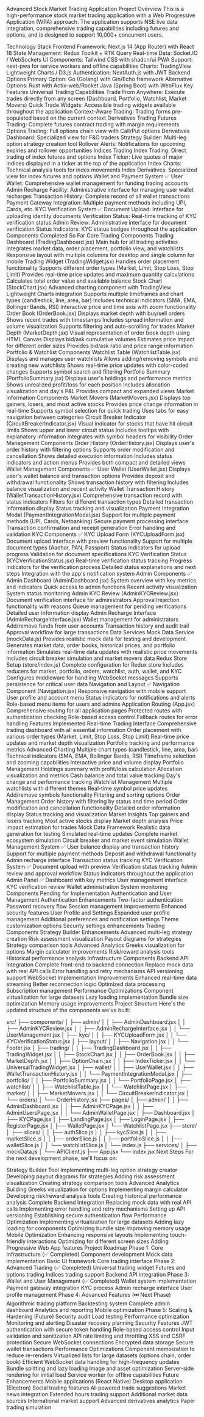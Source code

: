 Advanced Stock Market Trading Application
Project Overview
This is a high-performance stock market trading application with a Web Progressive Application (WPA) approach. The application supports NSE live data integration, comprehensive trading capabilities including futures and options, and is designed to support 10,000+ concurrent users.

Technology Stack
Frontend
Framework: Next.js 14 (App Router) with React 18
State Management: Redux Toolkit + RTK Query
Real-time Data: Socket.IO / WebSockets
UI Components: Tailwind CSS with shadcn/ui
PWA Support: next-pwa for service workers and offline capabilities
Charts: TradingView Lightweight Charts / D3.js
Authentication: NextAuth.js with JWT
Backend Options
Primary Option: Go (Golang) with Gin/Echo framework
Alternative Options:
Rust with Actix-web/Rocket
Java (Spring Boot) with WebFlux
Key Features
Universal Trading Capabilities
Trade From Anywhere: Execute trades directly from any screen (Dashboard, Portfolio, Watchlist, Market Movers)
Quick Trade Widgets: Accessible trading widgets available throughout the application
Context-Aware Trading: Trading forms pre-populated based on the current context
Derivatives Trading
Futures Trading: Complete futures contract trading with margin requirements
Options Trading: Full options chain view with Call/Put options
Derivatives Dashboard: Specialized view for F&O traders
Strategy Builder: Multi-leg option strategy creation tool
Rollover Alerts: Notifications for upcoming expiries and rollover opportunities
Indices Trading
Index Trading: Direct trading of index futures and options
Index Ticker: Live quotes of major indices displayed in a ticker at the top of the application
Index Charts: Technical analysis tools for index movements
Index Derivatives: Specialized view for index futures and options
Wallet and Payment System ✅
User Wallet: Comprehensive wallet management for funding trading accounts
Admin Recharge Facility: Administrative interface for managing user wallet recharges
Transaction History: Complete record of all wallet transactions
Payment Gateway Integration: Multiple payment methods including UPI, Cards, etc.
KYC Verification System ✅
Document Upload: Interface for uploading identity documents
Verification Status: Real-time tracking of KYC verification status
Admin Review: Administrative interface for document verification
Status Indicators: KYC status badges throughout the application
Components Completed So Far
Core Trading Components
Trading Dashboard (TradingDashboard.jsx)
Main hub for all trading activities
Integrates market data, order placement, portfolio view, and watchlists
Responsive layout with multiple columns for desktop and single column for mobile
Trading Widget (TradingWidget.jsx)
Handles order placement functionality
Supports different order types (Market, Limit, Stop Loss, Stop Limit)
Provides real-time price updates and maximum quantity calculations
Calculates total order value and available balance
Stock Chart (StockChart.jsx)
Advanced charting component with TradingView Lightweight Charts integration
Supports multiple timeframes and chart types (candlestick, line, area, bar)
Includes technical indicators (SMA, EMA, Bollinger Bands, RSI)
Interactive price and time axis with zoom functionality
Order Book (OrderBook.jsx)
Displays market depth with buy/sell orders
Shows recent trades with timestamps
Includes spread information and volume visualization
Supports filtering and auto-scrolling for trades
Market Depth (MarketDepth.jsx)
Visual representation of order book depth using HTML Canvas
Displays bid/ask cumulative volumes
Estimates price impact for different order sizes
Provides bid/ask ratio and price range information
Portfolio & Watchlist Components
Watchlist Table (WatchlistTable.jsx)
Displays and manages user watchlists
Allows adding/removing symbols and creating new watchlists
Shows real-time price updates with color-coded changes
Supports symbol search and filtering
Portfolio Summary (PortfolioSummary.jsx)
Displays user's holdings and performance metrics
Shows unrealized profit/loss for each position
Includes allocation visualization and day's P&L
Provides compact and expanded views
Market Information Components
Market Movers (MarketMovers.jsx)
Displays top gainers, losers, and most active stocks
Provides price change information in real-time
Supports symbol selection for quick trading
Uses tabs for easy navigation between categories
Circuit Breaker Indicator (CircuitBreakerIndicator.jsx)
Visual indicator for stocks that have hit circuit limits
Shows upper and lower circuit status
Includes tooltips with explanatory information
Integrates with symbol headers for visibility
Order Management Components
Order History (OrderHistory.jsx)
Displays user's order history with filtering options
Supports order modification and cancellation
Shows detailed execution information
Includes status indicators and action menus
Provides both compact and detailed views
Wallet Management Components ✅
User Wallet (UserWallet.jsx)
Displays user's wallet balance and transaction options
Provides deposit and withdrawal functionality
Shows transaction history with filtering
Includes balance visualization and recent activity
Wallet Transaction History (WalletTransactionHistory.jsx)
Comprehensive transaction record with status indicators
Filters for different transaction types
Detailed transaction information display
Status tracking and visualization
Payment Integration Modal (PaymentIntegrationModal.jsx)
Support for multiple payment methods (UPI, Cards, Netbanking)
Secure payment processing interface
Transaction confirmation and receipt generation
Error handling and validation
KYC Components ✅
KYC Upload Form (KYCUploadForm.jsx)
Document upload interface with preview functionality
Support for multiple document types (Aadhar, PAN, Passport)
Status indicators for upload progress
Validation for document specifications
KYC Verification Status (KYCVerificationStatus.jsx)
Real-time verification status tracking
Progress indicators for the verification process
Detailed status explanations and next steps
Integration with the app's notification system
Admin Components ✅
Admin Dashboard (AdminDashboard.jsx)
System overview with key metrics and indicators
Quick access to admin functions
Recent activity visualization
System status monitoring
Admin KYC Review (AdminKYCReview.jsx)
Document verification interface for administrators
Approval/rejection functionality with reasons
Queue management for pending verifications
Detailed user information display
Admin Recharge Interface (AdminRechargeInterface.jsx)
Wallet management for administrators
Add/remove funds from user accounts
Transaction history and audit trail
Approval workflow for large transactions
Data Services
Mock Data Service (mockData.js)
Provides realistic mock data for testing and development
Generates market data, order books, historical prices, and portfolio information
Simulates real-time data updates with realistic price movements
Includes circuit breaker simulation and market movers data
Redux Store Setup (store/index.js)
Complete configuration for Redux store
Includes reducers for market, portfolio, orders, watchlist, auth, wallet, and KYC
Configures middleware for handling WebSocket messages
Supports persistence for critical user data
Navigation and Layout ✅
Navigation Component (Navigation.jsx)
Responsive navigation with mobile support
User profile and account menu
Status indicators for notifications and alerts
Role-based menu items for users and admins
Application Routing (App.jsx)
Comprehensive routing for all application pages
Protected routes with authentication checking
Role-based access control
Fallback routes for error handling
Features Implemented
Real-time Trading Interface
Comprehensive trading dashboard with all essential information
Order placement with various order types (Market, Limit, Stop Loss, Stop Limit)
Real-time price updates and market depth visualization
Portfolio tracking and performance metrics
Advanced Charting
Multiple chart types (candlestick, line, area, bar)
Technical indicators (SMA, EMA, Bollinger Bands, RSI)
Timeframe selection and zooming capabilities
Interactive price and volume display
Portfolio Management
Holdings summary with profit/loss calculation
Allocation visualization and metrics
Cash balance and total value tracking
Day's change and performance tracking
Watchlist Management
Multiple watchlists with different themes
Real-time symbol price updates
Add/remove symbols functionality
Filtering and sorting options
Order Management
Order history with filtering by status and time period
Order modification and cancellation functionality
Detailed order information display
Status tracking and visualization
Market Insights
Top gainers and losers tracking
Most active stocks display
Market depth analysis
Price impact estimation for trades
Mock Data Framework
Realistic data generation for testing
Simulated real-time updates
Complete market ecosystem simulation
Circuit breaker and market event simulation
Wallet Management System ✅
User balance display and transaction history
Support for multiple payment methods
Deposit and withdrawal functionality
Admin recharge interface
Transaction status tracking
KYC Verification System ✅
Document upload with preview
Verification status tracking
Admin review and approval workflow
Status indicators throughout the application
Admin Panel ✅
Dashboard with key metrics
User management interface
KYC verification review
Wallet administration
System monitoring
Components Pending for Implementation
Authentication and User Management
Authentication Enhancements
Two-factor authentication
Password recovery flow
Session management improvements
Enhanced security features
User Profile and Settings
Expanded user profile management
Additional preferences and notification settings
Theme customization options
Security settings enhancements
Trading Components
Strategy Builder Enhancements
Advanced multi-leg strategy creation
Risk assessment visualization
Payout diagrams for strategies
Strategy comparison tools
Advanced Analytics
Greeks visualization for options
Margin calculator improvements
Risk/reward analysis tools
Historical performance analysis
Infrastructure Components
Backend API Integration
Complete front-end to backend connection
Replace mock data with real API calls
Error handling and retry mechanisms
API versioning support
WebSocket Implementation Improvements
Enhanced real-time data streaming
Better reconnection logic
Optimized data processing
Subscription management
Performance Optimizations
Component virtualization for large datasets
Lazy loading implementation
Bundle size optimization
Memory usage improvements
Project Structure
Here's the updated structure of the components we've built:

src/
├── components/
│   ├── admin/
│   │   ├── AdminDashboard.jsx
│   │   ├── AdminKYCReview.jsx
│   │   ├── AdminRechargeInterface.jsx
│   │   └── UserManagement.jsx
│   ├── kyc/
│   │   ├── KYCUploadForm.jsx
│   │   └── KYCVerificationStatus.jsx
│   ├── layout/
│   │   ├── Navigation.jsx
│   │   └── Footer.jsx
│   ├── trading/
│   │   ├── TradingDashboard.jsx
│   │   ├── TradingWidget.jsx
│   │   ├── StockChart.jsx
│   │   ├── OrderBook.jsx
│   │   ├── MarketDepth.jsx
│   │   ├── OptionChain.jsx
│   │   ├── IndexTicker.jsx
│   │   └── UniversalTradingWidget.jsx
│   ├── wallet/
│   │   ├── UserWallet.jsx
│   │   ├── WalletTransactionHistory.jsx
│   │   └── PaymentIntegrationModal.jsx
│   ├── portfolio/
│   │   ├── PortfolioSummary.jsx
│   │   └── PortfolioPage.jsx
│   ├── watchlist/
│   │   ├── WatchlistTable.jsx
│   │   └── WatchlistPage.jsx
│   ├── market/
│   │   ├── MarketMovers.jsx
│   │   └── CircuitBreakerIndicator.jsx
│   └── orders/
│       └── OrderHistory.jsx
├── pages/
│   ├── admin/
│   │   ├── AdminDashboard.jsx
│   │   ├── AdminKYCPage.jsx
│   │   ├── AdminUsersPage.jsx
│   │   └── AdminWalletPage.jsx
│   ├── Dashboard.jsx
│   ├── KYCPage.jsx
│   ├── LandingPage.jsx
│   ├── LoginPage.jsx
│   ├── RegisterPage.jsx
│   ├── WalletPage.jsx
│   └── WatchlistPage.jsx
├── store/
│   ├── slices/
│   │   ├── authSlice.js
│   │   ├── kycSlice.js
│   │   ├── marketSlice.js
│   │   ├── orderSlice.js
│   │   ├── portfolioSlice.js
│   │   ├── walletSlice.js
│   │   └── watchlistSlice.js
│   └── index.js
├── services/
│   ├── mockData.js
│   └── APIClient.js
├── App.jsx
└── index.jsx
Next Steps
For the next development phase, we'll focus on:

Strategy Builder Tool
Implementing multi-leg option strategy creator
Developing payout diagrams for strategies
Adding risk assessment visualization
Creating strategy comparison tools
Advanced Analytics
Building Greeks visualization for options
Implementing margin calculator
Developing risk/reward analysis tools
Creating historical performance analysis
Complete Backend Integration
Replacing mock data with real API calls
Implementing error handling and retry mechanisms
Setting up API versioning
Establishing secure authentication flow
Performance Optimization
Implementing virtualization for large datasets
Adding lazy loading for components
Optimizing bundle size
Improving memory usage
Mobile Optimization
Enhancing responsive layouts
Implementing touch-friendly interactions
Optimizing for different screen sizes
Adding Progressive Web App features
Project Roadmap
Phase 1: Core Infrastructure (✅ Completed)
Component development
Mock data implementation
Basic UI framework
Core trading interface
Phase 2: Advanced Trading (✅ Completed)
Universal trading widget
Futures and options trading
Indices trading support
Backend API integration
Phase 3: Wallet and User Management (✅ Completed)
Wallet system implementation
Payment gateway integration
KYC process
Admin recharge interface
User profile management
Phase 4: Advanced Features (⏭️ Next Phase)
Algorithmic trading platform
Backtesting system
Complete admin dashboard
Analytics and reporting
Mobile optimization
Phase 5: Scaling & Hardening (Future)
Security audit
Load testing
Performance optimization
Monitoring and alerting
Disaster recovery planning
Security Features
JWT authentication with secure token handling
Role-based access control
Input validation and sanitization
API rate limiting and throttling
XSS and CSRF protection
Secure WebSocket connections
Encrypted data storage
Secure wallet transactions
Performance Optimizations
Component memoization to reduce re-renders
Virtualized lists for large datasets (options chain, order book)
Efficient WebSocket data handling for high-frequency updates
Bundle splitting and lazy loading
Image and asset optimization
Server-side rendering for initial load
Service worker for offline capabilities
Future Enhancements
Mobile applications (React Native)
Desktop application (Electron)
Social trading features
AI-powered trade suggestions
Market news integration
Extended hours trading support
Additional market data sources
International market support
Advanced derivatives analytics
Paper trading simulation
